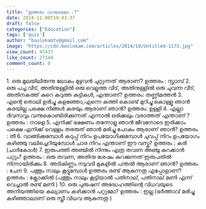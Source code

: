 ```yaml
---
title: "ഉത്തരം പറയാമോ..?"
date: 2014-11-08T19:43:37
draft: false
categories: ["Education"]
tags: ['quiz']
author: "boolokamtv@gmail.com"
image: "https://cdn.boolokam.com/articles/2014/10/Untitled-1173.jpg"
view_count: 47437
like_count: 27344
comment_count: 0
---
```


1\. ഒരു മൂലയിലിരുന്നു ലോകം മുഴുവന്‍ ചുറ്റുന്നത് ആരാണ്? ഉത്തരം : സ്റ്റാമ്പ് 2\. ഒരു പച്ച വീട്, അതിനുള്ളില്‍ ഒരു വെളുത്ത വീട്, അതിനുള്ളില്‍ ഒരു ചുവന്ന വീട്, അതിനകത്ത് കുറെ കറുത്ത കുട്ടികള്‍, എന്താണ്? ഉത്തരം: തണ്ണിമത്തന്‍ 3\. എന്റെ തൊലി ഉരിച്ചു കളഞ്ഞോ,എന്നെ കത്തി കൊണ്ട് മുറിച്ചു കൊള്ളൂ ഞാന്‍ കരയില്ല പക്ഷെ നിങ്ങള്‍ കരയും ആരാണ് ഞാന്‍? ഉത്തരം: ഉള്ളി 4\. എല്ലാ ദിവസവും വന്നുകൊണ്ടിരിക്കുന്നത് എന്നാല്‍ ഒരിക്കലും വരാത്തത് എന്താണ് ? ഉത്തരം : നാളെ 5\. എനിക്ക് ഭക്ഷണം തന്നോളു ഞാന്‍ ജീവനോടെ ഇരിക്കാം പക്ഷെ എനിക്ക് വെള്ളം തരരുത് ഞാന്‍ മരിച്ചു പോകും ആരാണ് ഞാന്‍? ഉത്തരം : തീ 6\. വാങ്ങിക്കുമ്പോള്‍ കറുപ്പ് നിറം ഉപയോഗിക്കുമ്പോള്‍ ചുവപ്പ് നിറം ഉപയോഗം കഴിഞ്ഞു വലിച്ചെറിയുമ്പോള്‍ ചാര നിറം എന്താണ് ഈ വസ്തു? ഉത്തരം : കരി (ചാര്‍കോള്‍) 7\. ഇരുപത്തി അഞ്ചില്‍ നിന്നും എത്ര തവണ അഞ്ചു കുറക്കാന്‍ പറ്റും? ഉത്തരം : ഒരു തവണ, അതിനു ശേഷം കുറക്കുന്നത് ഇരുപതില്‍ നിന്നായിരിക്കും 8\. അടികിണ്ണം നടുവടി മുകളില്‍ പന്തല്‍ ആരാണ് ഞാന്‍? ഉത്തരം : ചേന 9\. പത്തും നാലും കൂട്ടുമ്പോള്‍ ഉത്തരം രണ്ട് ആകുന്നതു എപ്പോളാണ്? ഉത്തരം : ക്ലോക്കില്‍ (പത്തും നാലും കൂട്ടിയാല്‍ പതിനാല്, പതിനാല് മണി എന്ന് വെച്ചാല്‍ രണ്ട് മണി ) 10\. ഒരു പുരുഷന് അദ്ധേഹത്തിന്റെ വിധവയുടെ അനിയത്തിയെ കല്യാണം കഴിക്കാന്‍ പറ്റുമോ? ഉത്തരം : ഇല്ല (ഭര്‍ത്താവ് മരിച്ചു കഴിഞ്ഞാലാണ് ഒരു സ്ത്രീ വിധവ ആകുന്നതു )
